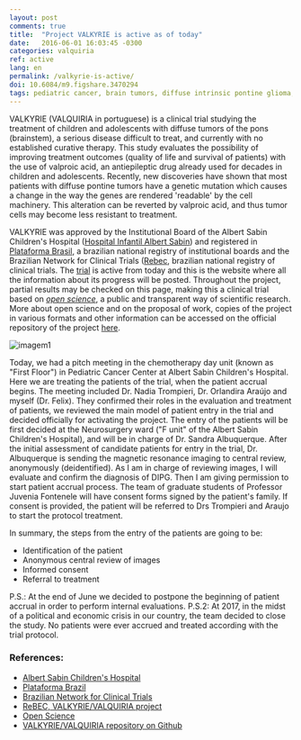 ```yaml
---
layout: post
comments: true
title:  "Project VALKYRIE is active as of today"
date:   2016-06-01 16:03:45 -0300
categories: valquiria
ref: active
lang: en
permalink: /valkyrie-is-active/
doi: 10.6084/m9.figshare.3470294
tags: pediatric cancer, brain tumors, diffuse intrinsic pontine glioma, clinical trial, open science, project valkyrie
---
```

VALKYRIE (VALQUIRIA in portuguese) is a clinical trial studying the treatment of children and adolescents with diffuse tumors of the pons (brainstem), a serious disease difficult to treat, and currently with no established curative therapy. This study evaluates the possibility of improving treatment outcomes (quality of life and survival of patients) with the use of valproic acid, an antiepileptic drug already used for decades in children and adolescents. Recently, new discoveries have shown that most patients with diffuse pontine tumors have a genetic mutation which causes a change in the way the genes are rendered 'readable' by the cell machinery. This alteration can be reverted by valproic acid, and thus tumor cells may become less resistant to treatment.

VALKYRIE was approved by the Institutional Board of the Albert Sabin Children's Hospital ([Hospital Infantil Albert Sabin][hias]) and registered in [Plataforma Brasil][platbrasil], a brazilian national registry of institutional boards and the Brazilian Network for Clinical Trials ([Rebec][rebec], brazilian national registry of clinical trials. The [trial][rebec-valq] is active from today and this is the website where all the information about its progress will be posted. Throughout the project, partial results may be checked on this page, making this a clinical trial based on [_open science_][ciaberta], a public and transparent way of scientific research. More about open science and on the proposal of work, copies of the project in various formats and other information can be accessed on the official repository of the project [here]().

![imagem1]

Today, we had a pitch meeting in the chemotherapy day unit (known as "First Floor") in Pediatric Cancer Center at Albert Sabin Children's Hospital. Here we are treating the patients of the trial, when the patient accrual begins. The meeting included Dr. Nadia Trompieri, Dr. Orlandira Araújo and myself (Dr. Felix). They confirmed their roles in the evaluation and treatment of patients, we reviewed the main model of patient entry in the trial and decided officially for activating the project. The entry of the patients will be first decided at the Neurosurgery ward ("F unit" of the Albert Sabin Children's Hospital), and will be in charge of Dr. Sandra Albuquerque. After the initial assessment of candidate patients for entry in the trial, Dr. Albuquerque is sending the magnetic resonance imaging to central review, anonymously (deidentified). As I am in charge of reviewing images, I will evaluate and confirm the diagnosis of DIPG. Then I am giving permission to start patient accrual process. The team of graduate students of Professor Juvenia Fontenele will have consent forms signed by the patient's family. If consent is provided, the patient will be referred to Drs Trompieri and Araujo to start the protocol treatment.

In summary, the steps from the entry of the patients are going to be:

* Identification of the patient
* Anonymous central review of images
* Informed consent
* Referral to treatment

P.S.: At the end of June we decided to postpone the beginning of patient accrual in order to perform internal evaluations.
P.S.2: At 2017, in the midst of a political and economic crisis in our country, the team decided to close the study. No patients were ever accrued and treated according with the trial protocol.

### References:

- [Albert Sabin Children's Hospital][hias]
- [Plataforma Brazil][platbrasil]
- [Brazilian Network for Clinical Trials][rebec]
- [ReBEC, VALKYRIE/VALQUIRIA project][rebec-valq]
- [Open Science][ciaberta]
- [VALKYRIE/VALQUIRIA repository on Github][valkyrie]

[Hias]: http://www.hias.ce.gov.br
[Platbrasil]: http://aplicacao.saude.gov.br/plataformabrasil/login.jsf
[Rebec]: http://www.ensaiosclinicos.gov.br
[Rebec-valq]: http://www.ensaiosclinicos.gov.br/rg/RBR-7ygspd/
[Ciaberta]: https://en.wikipedia.org/wiki/Open_science
[Valkyrie]: https://github.com/fhcflx/valkyrie
[imagem1]: {{site.github.url}}/assets/posts/2016-06-01-Valquiria-foi-ativado-hoje/parecer.png
